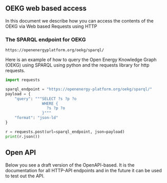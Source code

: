 ## OEKG web based access

In this document we describe how you can access the contents of the OEKG via Web based Requests using HTTP

### The SPARQL endpoint for OEKG

`https://openenergyplatform.org/oekg/sparql/`

Here is an example of how to query the Open Energy Knowledge Graph (OEKG) using SPARQL using python and the requests library for http requests.

```python
import requests

sparql_endpoint = "https://openenergy-platform.org/oekg/sparql/"
payload = {
    "query": """SELECT ?s ?p ?o
                WHERE {
                  ?s ?p ?o
                }"""
    "format": "json-ld"
}

r = requests.post(url=sparql_endpoint, json=payload)
print(r.json())
```

## Open API

Below you see a draft version of the OpenAPI-based. It is the documentation for all HTTP-API endpoints and in the future it can be used to test out the API.

<!DOCTYPE html>
<html lang="en">
<head>
    <meta charset="UTF-8">
    <title>API Documentation</title>
    <link rel="stylesheet" type="text/css" href="../dist/swagger-ui.css">
    <script src="../dist/swagger-ui-bundle.js"></script>
    <script src="../dist/swagger-ui-standalone-preset.js"></script>
</head>
<body>
<div id="swagger-ui"></div>
<script>
    window.onload = function() {
      // Initialize SwaggerUI
      const ui = SwaggerUIBundle({
        url: "./oekg.yaml",
        dom_id: '#swagger-ui',
        deepLinking: true,
        presets: [
          SwaggerUIBundle.presets.apis,
          SwaggerUIStandalonePreset
        ],
        plugins: [
          SwaggerUIBundle.plugins.DownloadUrl
        ],
        layout: "StandaloneLayout"
      })
    }
</script>
</body>
</html>
